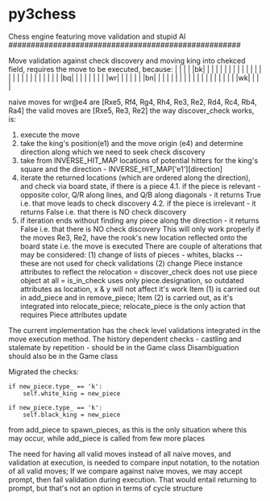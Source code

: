 py3chess
===========

Chess engine featuring move validation and stupid AI
####################################################

Move validation against check discovery and moving king into chekced field, requires the move to be executed, because:
 |  |  |  |  |bk|  |  |  |
 |  |  |  |  |  |  |  |  |
 |  |  |  |  |  |  |  |  |
 |  |  |  |  |bq|  |  |  |
 |  |  |  |  |wr|  |  |  |
 |  |  |bn|  |  |  |  |  |
 |  |  |  |  |  |  |  |  |
 |  |  |  |  |wk|  |  |  |

naive moves for wr@e4 are [Rxe5, Rf4, Rg4, Rh4, Re3, Re2, Rd4, Rc4, Rb4, Ra4]
the valid moves are [Rxe5, Re3, Re2]
the way discover_check works, is:
 1. execute the move
 2. take the king's position(e1) and the move origin (e4) and determine direction along which we need to seek check discovery
 3. take from INVERSE_HIT_MAP locations of potential hitters for the king's square and the direction - INVERSE_HIT_MAP['e1'][direction]
 4. iterate the returned locations (which are ordered along the direction), and check via board state, if there is a piece
  4.1. if the piece is relevant - opposite color, Q/R along lines, and Q/B along diagonals - it returns True i.e. that move leads to check discovery
  4.2. if the piece is irrelevant - it returns False i.e. that there is NO check discovery
 5. if iteration ends without finding any piece along the direction - it returns False i.e. that there is NO check discovery
This will only work properly if the moves Re3, Re2, have the rook's new location reflected onto the board state i.e. the move is executed
There are couple of alterations that may be considered:
  (1) change of lists of pieces - whites, blacks -- these are not used for check validations
  (2) change Piece instance attributes to reflect the relocation
    = discover_check does not use piece object at all
    = is_in_check uses only piece.designation, so outdated attributes as location, x & y will not affect it's work
Item (1) is carried out in add_piece and in remove_piece;
Item (2) is carried out, as it's integrated into relocate_piece; relocate_piece is the only action that requires Piece attributes update

The current implementation has the check level validations integrated in the move execution method. The history dependent checks - castling and stalemate by repetition - should be in the Game class
Disambiguation should also be in the Game class

Migrated the checks:

	if new_piece.type_ == 'k':
        self.white_king = new_piece

    if new_piece.type_ == 'k':
        self.black_king = new_piece

from add_piece to spawn_pieces, as this is the only situation where this may occur, while add_piece is called from few more places

The need for having all valid moves instead of all naive moves, and validation at execution, is needed to compare input notation, to the notation of all valid moves;
 If we compare against naive moves, we may accept prompt, then fail validation during execution. That would entail returning to prompt, but that's not an option in terms of cycle structure

